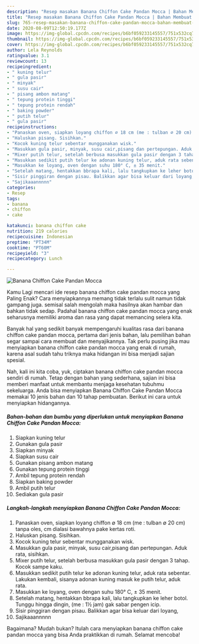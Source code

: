 ```yaml
---
description: "Resep masakan Banana Chiffon Cake Pandan Mocca | Bahan Membuat Banana Chiffon Cake Pandan Mocca Yang Lezat"
title: "Resep masakan Banana Chiffon Cake Pandan Mocca | Bahan Membuat Banana Chiffon Cake Pandan Mocca Yang Lezat"
slug: 765-resep-masakan-banana-chiffon-cake-pandan-mocca-bahan-membuat-banana-chiffon-cake-pandan-mocca-yang-lezat
date: 2020-08-09T12:50:19.177Z
image: https://img-global.cpcdn.com/recipes/b6bf059233145557/751x532cq70/banana-chiffon-cake-pandan-mocca-foto-resep-utama.jpg
thumbnail: https://img-global.cpcdn.com/recipes/b6bf059233145557/751x532cq70/banana-chiffon-cake-pandan-mocca-foto-resep-utama.jpg
cover: https://img-global.cpcdn.com/recipes/b6bf059233145557/751x532cq70/banana-chiffon-cake-pandan-mocca-foto-resep-utama.jpg
author: Lela Reynolds
ratingvalue: 3.1
reviewcount: 13
recipeingredient:
- " kuning telur"
- " gula pasir"
- " minyak"
- " susu cair"
- " pisang ambon matang"
- " tepung protein tinggi"
- " tepung protein rendah"
- " baking powder"
- " putih telur"
- " gula pasir"
recipeinstructions:
- "Panaskan oven, siapkan loyang chiffon ∅ 18 cm (me : tulban ∅ 20 cm) tanpa oles, cm dialasi bawahnya pake kertas roti."
- "Haluskan pisang. Sisihkan."
- "Kocok kuning telur sebentar mungganakan wisk."
- "Masukkan gula pasir, minyak, susu cair,pisang dan pertepungan. Aduk rata, sisihkan."
- "Mixer putih telur, setelah berbusa masukkan gula pasir dengan 3 tahap. Kocok sampe kaku."
- "Masukkan sedikit putih telur ke adonan kuning telur, aduk rata sebentar. Lakukan kembali, sisanya adonan kuning masuk ke putih telur, aduk rata."
- "Masukkan ke loyang, oven dengan suhu 180° C, ± 35 menit."
- "Setelah matang, hentakkan bbrapa kali, lalu tangkupkan ke leher botol. Tunggu hingga dingin, (me : 1½ jam) gak sabar pengen icip."
- "Sisir pinggiran dengan pisau. Balikkan agar bisa keluar dari loyang,"
- "Sajikaaannnnn"
categories:
- Resep
tags:
- banana
- chiffon
- cake

katakunci: banana chiffon cake 
nutrition: 219 calories
recipecuisine: Indonesian
preptime: "PT34M"
cooktime: "PT60M"
recipeyield: "3"
recipecategory: Lunch

---
```



![Banana Chiffon Cake Pandan Mocca](https://img-global.cpcdn.com/recipes/b6bf059233145557/751x532cq70/banana-chiffon-cake-pandan-mocca-foto-resep-utama.jpg)

Kamu Lagi mencari ide resep banana chiffon cake pandan mocca yang Paling Enak? Cara menyiapkannya memang tidak terlalu sulit namun tidak gampang juga. semisal salah mengolah maka hasilnya akan hambar dan bahkan tidak sedap. Padahal banana chiffon cake pandan mocca yang enak seharusnya memiliki aroma dan rasa yang dapat memancing selera kita.



Banyak hal yang sedikit banyak mempengaruhi kualitas rasa dari banana chiffon cake pandan mocca, pertama dari jenis bahan, lalu pemilihan bahan segar sampai cara membuat dan menyajikannya. Tak perlu pusing jika mau menyiapkan banana chiffon cake pandan mocca yang enak di rumah, karena asal sudah tahu triknya maka hidangan ini bisa menjadi sajian spesial.


Nah, kali ini kita coba, yuk, ciptakan banana chiffon cake pandan mocca sendiri di rumah. Tetap dengan bahan yang sederhana, sajian ini bisa memberi manfaat untuk membantu menjaga kesehatan tubuhmu sekeluarga. Anda bisa menyiapkan Banana Chiffon Cake Pandan Mocca memakai 10 jenis bahan dan 10 tahap pembuatan. Berikut ini cara untuk menyiapkan hidangannya.

<!--inarticleads1-->

##### Bahan-bahan dan bumbu yang diperlukan untuk menyiapkan Banana Chiffon Cake Pandan Mocca:

1. Siapkan  kuning telur
1. Gunakan  gula pasir
1. Siapkan  minyak
1. Siapkan  susu cair
1. Gunakan  pisang ambon matang
1. Gunakan  tepung protein tinggi
1. Ambil  tepung protein rendah
1. Siapkan  baking powder
1. Ambil  putih telur
1. Sediakan  gula pasir




<!--inarticleads2-->

##### Langkah-langkah menyiapkan Banana Chiffon Cake Pandan Mocca:

1. Panaskan oven, siapkan loyang chiffon ∅ 18 cm (me : tulban ∅ 20 cm) tanpa oles, cm dialasi bawahnya pake kertas roti.
1. Haluskan pisang. Sisihkan.
1. Kocok kuning telur sebentar mungganakan wisk.
1. Masukkan gula pasir, minyak, susu cair,pisang dan pertepungan. Aduk rata, sisihkan.
1. Mixer putih telur, setelah berbusa masukkan gula pasir dengan 3 tahap. Kocok sampe kaku.
1. Masukkan sedikit putih telur ke adonan kuning telur, aduk rata sebentar. Lakukan kembali, sisanya adonan kuning masuk ke putih telur, aduk rata.
1. Masukkan ke loyang, oven dengan suhu 180° C, ± 35 menit.
1. Setelah matang, hentakkan bbrapa kali, lalu tangkupkan ke leher botol. Tunggu hingga dingin, (me : 1½ jam) gak sabar pengen icip.
1. Sisir pinggiran dengan pisau. Balikkan agar bisa keluar dari loyang,
1. Sajikaaannnnn




Bagaimana? Mudah bukan? Itulah cara menyiapkan banana chiffon cake pandan mocca yang bisa Anda praktikkan di rumah. Selamat mencoba!
